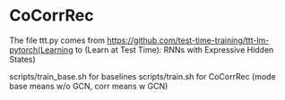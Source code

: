 # CoCorrRec

The file ttt.py comes from https://github.com/test-time-training/ttt-lm-pytorch(Learning to (Learn at Test Time): RNNs with Expressive Hidden States)

scripts/train_base.sh for baselines
scripts/train.sh for CoCorrRec (mode base means w/o GCN, corr means w GCN)

